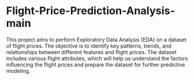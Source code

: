 # Flight-Price-Prediction-Analysis-main
This project aims to perform Exploratory Data Analysis (EDA) on a dataset of flight prices. The objective is to identify key patterns, trends, and relationships between different features and flight prices. The dataset includes various flight attributes, which will help us understand the factors influencing the flight prices and prepare the dataset for further predictive modeling.
